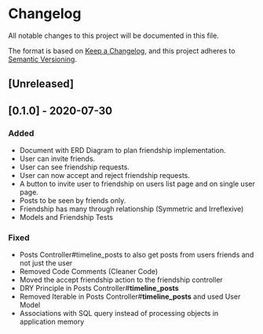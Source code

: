 # Changelog
All notable changes to this project will be documented in this file.

The format is based on [Keep a Changelog](https://keepachangelog.com/en/1.0.0/),
and this project adheres to [Semantic Versioning](https://semver.org/spec/v2.0.0.html).

## [Unreleased]

## [0.1.0] - 2020-07-30
### Added
- Document with ERD Diagram to plan friendship implementation.
- User can invite friends.
- User can see friendship requests.
- User can now accept and reject friendship requests.
- A button to invite user to friendship on users list page and on single user page.
- Posts to be seen by friends only.
- Friendship has many through relationship (Symmetric and Irreflexive)
- Models and Friendship Tests

### Fixed
- Posts Controller#timeline_posts to also get posts from users friends and not just the user
- Removed Code Comments (Cleaner Code)
- Moved the accept friendship action to the friendship controller
- DRY Principle in Posts Controller#**timeline_posts**
- Removed Iterable in Posts Controller#**timeline_posts** and used User Model
- Associations with SQL query instead of processing objects in application memory
